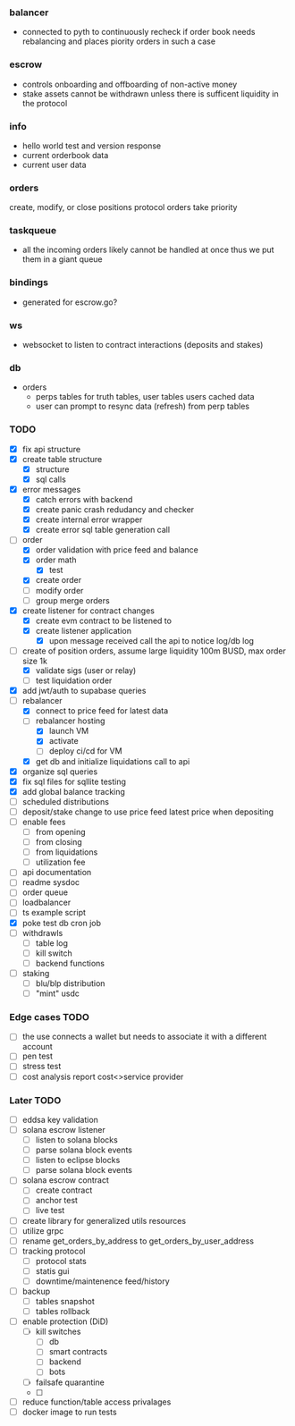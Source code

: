 ### balancer
- connected to pyth to continuously recheck if order book needs rebalancing and places piority orders in such a case


### escrow
- controls onboarding and offboarding of non-active money
- stake assets cannot be withdrawn unless there is sufficent liquidity in the protocol


### info
- hello world test and version response
- current orderbook data
- current user data


### orders
create, modify, or close positions
protocol orders take priority


### taskqueue
- all the incoming orders likely cannot be handled at once thus we put them in a giant queue


### bindings
- generated for escrow.go?

### ws
- websocket to listen to contract interactions (deposits and stakes)

### db
- orders
  - perps tables for truth tables, user tables users cached data
  - user can prompt to resync data (refresh) from perp tables


### TODO
- [x] fix api structure
- [x] create table structure
  - [x] structure
  - [x] sql calls
- [x] error messages
  - [x] catch errors with backend
  - [x] create panic crash redudancy and checker
  - [x] create internal error wrapper
  - [x] create error sql table generation call
- [ ] order
  - [x] order validation with price feed and balance
  - [x] order math
    - [x] test
  - [x] create order
  - [ ] modify order
  - [ ] group merge orders
- [x] create listener for contract changes
  - [x] create evm contract to be listened to
  - [x] create listener application
    - [x] upon message received call the api to notice log/db log
- [ ] create of position orders, assume large liquidity 100m BUSD, max order size 1k
  - [x] validate sigs (user or relay)
  - [ ] test liquidation order
- [x] add jwt/auth to supabase queries
- [ ] rebalancer
  - [x] connect to price feed for latest data
  - [ ] rebalancer hosting
    - [x] launch VM
    - [x] activate
    - [ ] deploy ci/cd for VM
  - [x] get db and initialize liquidations call to api
- [x] organize sql queries
- [x] fix sql files for sqllite testing
- [x] add global balance tracking
- [ ] scheduled distributions
- [ ] deposit/stake change to use price feed latest price when depositing
- [ ] enable fees
  - [ ] from opening
  - [ ] from closing
  - [ ] from liquidations
  - [ ] utilization fee
- [ ] api documentation
- [ ] readme sysdoc
- [ ] order queue
- [ ] loadbalancer
- [ ] ts example script
- [x] poke test db cron job
- [ ] withdrawls
  - [ ] table log
  - [ ] kill switch
  - [ ] backend functions
- [ ] staking
  - [ ] blu/blp distribution
  - [ ] "mint" usdc

### Edge cases TODO
- [ ] the use connects a wallet but needs to associate it with a different account
- [ ] pen test
- [ ] stress test
- [ ] cost analysis report cost<>service provider

### Later TODO
- [ ] eddsa key validation
- [ ] solana escrow listener
  - [ ] listen to solana blocks
  - [ ] parse solana block events
  - [ ] listen to eclipse blocks
  - [ ] parse solana block events
- [ ] solana escrow contract
  - [ ] create contract
  - [ ] anchor test
  - [ ] live test
- [ ] create library for generalized utils resources
- [ ] utilize grpc
- [ ] rename get_orders_by_address to get_orders_by_user_address
- [ ] tracking protocol
  - [ ] protocol stats
  - [ ] statis gui
  - [ ] downtime/maintenence feed/history
- [ ] backup
  - [ ] tables snapshot
  - [ ] tables rollback
- [ ] enable protection (DiD)
  - [ ] kill switches
    - [ ] db
    - [ ] smart contracts
    - [ ] backend
    - [ ] bots
  - [ ] failsafe quarantine 
  - [ ]
- [ ] reduce function/table access privalages
- [ ] docker image to run tests